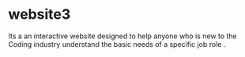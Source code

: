 # website3
Its a an interactive website designed to help anyone who is new to the Coding industry understand the basic needs of a specific job role .
